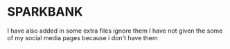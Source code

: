 # SPARKBANK
I have also added in some extra files ignore them
I have not given the some of my social media pages because i don't have them
